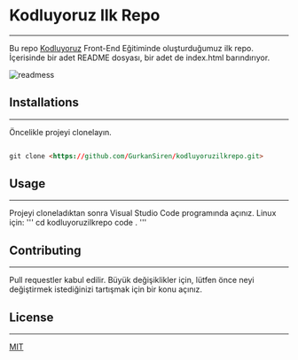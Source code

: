 
# Kodluyoruz Ilk Repo

---
Bu repo [Kodluyoruz](https://kodluyoruz.org/tr/kodluyoruz/) Front-End Eğitiminde oluşturduğumuz ilk repo. İçerisinde bir adet README dosyası, bir adet de index.html barındırıyor.

![readmess](kodluyoruzilkrepo\readmess.png)

## Installations

---
Öncelikle projeyi clonelayın.

```html

git clone <https://github.com/GurkanSiren/kodluyoruzilkrepo.git>

```

## Usage

---
Projeyi cloneladıktan sonra Visual Studio Code programında açınız.
Linux için:
'''
cd kodluyoruzilkrepo
code .
'''

## Contributing

---
Pull requestler kabul edilir. Büyük değişiklikler için, lütfen önce neyi değiştirmek istediğinizi tartışmak için bir konu açınız.

## License

---

[MIT](https://choosealicense.com/licenses/mit/)
